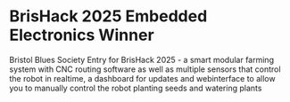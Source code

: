 
# BrisHack 2025 Embedded Electronics Winner

Bristol Blues Society Entry for BrisHack 2025 - a smart modular farming system with CNC routing software as well as multiple sensors that control the robot in realtime, a dashboard for updates and webinterface to allow you to manually control the robot planting seeds and watering plants
